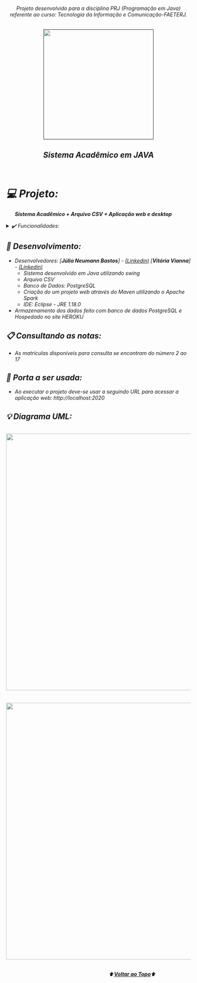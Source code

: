 <div align="center">
<i><h6>Projeto desenvolvido para a disciplina PRJ (Programação em Java) referente ao curso: Tecnologia da Informação e Comunicação-FAETERJ.
</div>
<a name="back-to-top">

<p align="center">
  <a href="">
    <img width="300px" src="" alt="">
   </a>
</p>

 <p>
    <h2 align="center">
 Sistema Acadêmico em JAVA
  </h2>
  </p> 
  </br>

# 💻 Projeto:
&nbsp;&nbsp;&nbsp;&nbsp;&nbsp;&nbsp;**Sistema Acadêmico + Arquivo CSV + Aplicação web e desktop**  

<details>
  <summary>✔️ Funcionalidades:</summary>
      <p align="justify">
      - Visualizar notas na web<br>
      - Criar atividade no desktop<br>
      - Manipular um arquivo CSV <br>
      - Lançar notas no arquivo CSV<br>
      
     
  </details>

##     
  
## 🌱 Desenvolvimento:
- Desenvolvedores: [**Júlia Neumann Bastos**] - [(*Linkedin*)](https://www.linkedin.com/in/júlia-neumann/)
                   [**Vitória Vianna**] - [(*Linkedin*)](https://www.linkedin.com/in/vitoriavq/)
  <br>
  - Sistema desenvolvido em Java utilizando swing 
  - Arquivo CSV
  - Banco de Dados: PostgreSQL
  - Criação do um projeto web através do Maven utilizando o Apache Spark
  - IDE: Eclipse - JRE 1.18.0
 - *Armazenamento dos dados feito com banco de dados PostgreSQL e Hospedado no site HEROKU*

## 
  
## 📋 Consultando as notas:
  - As matrículas disponíveis para consulta se encontram do número 2 ao 17

##
  
## 📌 Porta a ser usada:
  - Ao executar o projeto deve-se usar a seguindo URL para acessar a aplicação web: http://localhost:2020
  
## 
 
## 💡 Diagrama UML:
  
<br>

<div align="center">
<img src="https://user-images.githubusercontent.com/91341760/144952695-4c2f7218-5db4-480a-8846-7b7fbe896ae8.png" width="700px" />
</div>
  
<br>
<br>
  
<div align="center">
<img src="https://user-images.githubusercontent.com/91341760/144952738-afd0223f-834e-4e3d-b881-09f4a75eb422.png" width="700px" />
</div>

<br> 

</p>

&emsp;&emsp;&emsp;&emsp;&emsp;&emsp;&emsp;&emsp;&emsp;&emsp;&emsp;&emsp;&emsp;&emsp;&emsp;&emsp;&emsp;&emsp;&emsp;&emsp;⬆️[**Voltar ao Topo**](#back-to-top)⬆️
